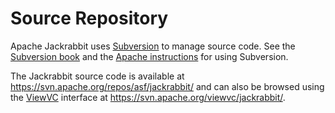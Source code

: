 <!--
   Licensed to the Apache Software Foundation (ASF) under one or more
   contributor license agreements.  See the NOTICE file distributed with
   this work for additional information regarding copyright ownership.
   The ASF licenses this file to You under the Apache License, Version 2.0
   (the "License"); you may not use this file except in compliance with
   the License.  You may obtain a copy of the License at

       http://www.apache.org/licenses/LICENSE-2.0

   Unless required by applicable law or agreed to in writing, software
   distributed under the License is distributed on an "AS IS" BASIS,
   WITHOUT WARRANTIES OR CONDITIONS OF ANY KIND, either express or implied.
   See the License for the specific language governing permissions and
   limitations under the License.
-->

Source Repository
=================
Apache Jackrabbit uses [Subversion](https://subversion.apache.org/)
to manage source code. See the [Subversion book](https://svnbook.red-bean.com/)
and the [Apache instructions](https://www.apache.org/dev/version-control.html)
for using Subversion.

The Jackrabbit source code is available at
<https://svn.apache.org/repos/asf/jackrabbit/> and can also be browsed using
the [ViewVC](https://viewvc.org/)
interface at <https://svn.apache.org/viewvc/jackrabbit/>.
